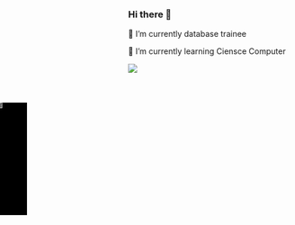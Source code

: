 ### Hi there 👋

🔭 I’m currently database trainee

🌱 I’m currently learning Ciensce Computer

<div class="root">
    <img src="https://opengameart.org/sites/default/files/parallax-industrial-anim_x2_0.gif" style="position: relative;">
    <img src="https://i.giphy.com/media/jBvHCY91NcurK/giphy.webp" width="5%" style="position: absolute; left: 0; top: 240px; background-color: black">
</div>